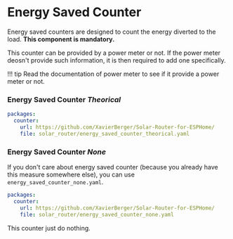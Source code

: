 # Energy Saved Counter

Energy saved counters are designed to count the energy diverted to the load. **This component is mandatory.**

This counter can be provided by a power meter or not. If the power meter deosn't provide such information, it is then required to add one specifically.

!!! tip
    Read the documentation of power meter to see if it provide a power meter or not.

### Energy Saved Counter ***Theorical***

```yaml
packages:
  counter:
    url: https://github.com/XavierBerger/Solar-Router-for-ESPHome/
    file: solar_router/energy_saved_counter_theorical.yaml
```


### Energy Saved Counter ***None***

If you don't care about energy saved counter (because you already have this measure somewhere else), you can use `energy_saved_counter_none.yaml`. 

```yaml
packages:
  counter:
    url: https://github.com/XavierBerger/Solar-Router-for-ESPHome/
    file: solar_router/energy_saved_counter_none.yaml
```

This counter just do nothing.